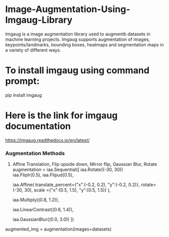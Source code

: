 # Image-Augmentation-Using-Imgaug-Library


Imgaug is a image augmentation library used to augmentb datasets in machine learning projects. Imgaug supports augmentation of images, keypoints/landmarks, bounding boxes, heatmaps and segmentation maps in a variety of different ways.

# To install imgaug using command prompt:
pip install imgaug

# Here is the link for imgaug documentation 
https://imgaug.readthedocs.io/en/latest/

### Augmentation Methods
1. Affine Translation, Flip upside down, Mirror flip, Gaussian Blur, Rotate
augmentation = iaa.Sequential([
    iaa.Rotate((-30, 30))  
    iaa.Fliplr(0.5),
    iaa.Flipud(0.5),
    
    iaa.Affine(
        translate_percent={"x":(-0.2, 0.2), "y":(-0.2, 0.2)},
        rotate=(-30, 30),
        scale ={"x":(0.5, 1.5), "y":(0.5, 1.5)}
    ),
    
    iaa.Multiply((0.8, 1.2)),
    
    iaa.LinearContrast((0.6, 1.4)),
    
    iaa.GaussianBlur((0.0, 3.0))
])

augmented_img = augmentation(images=datasets)
    
